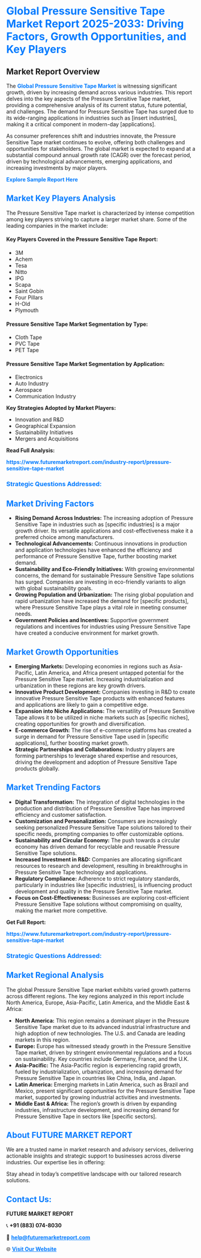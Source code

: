 <h1 style="color: #007BFF;">Global Pressure Sensitive Tape Market Report 2025-2033: Driving Factors, Growth Opportunities, and Key Players</h1>

<section id="overview">
<h2>Market Report Overview</h2>
<p>The <a href="https://www.futuremarketreport.com/industry-report/pressure-sensitive-tape-market" style="color: #007BFF; text-decoration: none;"><strong>Global Pressure Sensitive Tape Market</strong></a> is witnessing significant growth, driven by increasing demand across various industries. This report delves into the key aspects of the Pressure Sensitive Tape market, providing a comprehensive analysis of its current status, future potential, and challenges. The demand for Pressure Sensitive Tape has surged due to its wide-ranging applications in industries such as [insert industries], making it a critical component in modern-day [applications].</p>
<p>As consumer preferences shift and industries innovate, the Pressure Sensitive Tape market continues to evolve, offering both challenges and opportunities for stakeholders. The global market is expected to expand at a substantial compound annual growth rate (CAGR) over the forecast period, driven by technological advancements, emerging applications, and increasing investments by major players.</p>
</section>

<section id="overview">
<p><a href="https://www.futuremarketreport.com/request-sample/reportId=103057" style="color: #007BFF; text-decoration: none;"><strong>Explore Sample Report Here</strong></a></p>
</section>

<section id="key-players">
<h2 style="color: #007BFF;">Market Key Players Analysis</h2>
<p>The Pressure Sensitive Tape market is characterized by intense competition among key players striving to capture a larger market share. Some of the leading companies in the market include:</p>
<h4>Key Players Covered in the Pressure Sensitive Tape Report:</h4>
<ul><li>3M</li><li>Achem</li><li>Tesa</li><li>Nitto</li><li>IPG</li><li>Scapa</li><li>Saint Gobin</li><li>Four Pillars</li><li>H-Old</li><li>Plymouth</li></ul>
<h4>Pressure Sensitive Tape Market Segmentation by Type:</h4>
<ul><li>Cloth Tape</li><li>PVC Tape</li><li>PET Tape</li></ul>

<h4>Pressure Sensitive Tape Market Segmentation by Application:</h4>
<ul><li>Electronics</li><li>Auto Industry</li><li>Aerospace</li><li>Communication Industry</li></ul>
<p><strong>Key Strategies Adopted by Market Players:</strong></p>
<ul>
<li>Innovation and R&D</li>
<li>Geographical Expansion</li>
<li>Sustainability Initiatives</li>
<li>Mergers and Acquisitions</li>
</ul>
</section>

<section>
<p><strong>Read Full Analysis: </strong></p><a href="https://www.futuremarketreport.com/industry-report/pressure-sensitive-tape-market" style="color: #007BFF; text-decoration: none;"><strong>https://www.futuremarketreport.com/industry-report/pressure-sensitive-tape-market</strong></a>
<h3 style="color: #007BFF;">Strategic Questions Addressed:</h3>
</section>

<section id="driving-factors">
<h2 style="color: #007BFF;">Market Driving Factors</h2>
<ul>
<li><strong>Rising Demand Across Industries:</strong> The increasing adoption of Pressure Sensitive Tape in industries such as [specific industries] is a major growth driver. Its versatile applications and cost-effectiveness make it a preferred choice among manufacturers.</li>
<li><strong>Technological Advancements:</strong> Continuous innovations in production and application technologies have enhanced the efficiency and performance of Pressure Sensitive Tape, further boosting market demand.</li>
<li><strong>Sustainability and Eco-Friendly Initiatives:</strong> With growing environmental concerns, the demand for sustainable Pressure Sensitive Tape solutions has surged. Companies are investing in eco-friendly variants to align with global sustainability goals.</li>
<li><strong>Growing Population and Urbanization:</strong> The rising global population and rapid urbanization have increased the demand for [specific products], where Pressure Sensitive Tape plays a vital role in meeting consumer needs.</li>
<li><strong>Government Policies and Incentives:</strong> Supportive government regulations and incentives for industries using Pressure Sensitive Tape have created a conducive environment for market growth.</li>
</ul>
</section>

<section id="growth-opportunities">
<h2 style="color: #007BFF;">Market Growth Opportunities</h2>
<ul>
<li><strong>Emerging Markets:</strong> Developing economies in regions such as Asia-Pacific, Latin America, and Africa present untapped potential for the Pressure Sensitive Tape market. Increasing industrialization and urbanization in these regions are key growth drivers.</li>
<li><strong>Innovative Product Development:</strong> Companies investing in R&D to create innovative Pressure Sensitive Tape products with enhanced features and applications are likely to gain a competitive edge.</li>
<li><strong>Expansion into Niche Applications:</strong> The versatility of Pressure Sensitive Tape allows it to be utilized in niche markets such as [specific niches], creating opportunities for growth and diversification.</li>
<li><strong>E-commerce Growth:</strong> The rise of e-commerce platforms has created a surge in demand for Pressure Sensitive Tape used in [specific applications], further boosting market growth.</li>
<li><strong>Strategic Partnerships and Collaborations:</strong> Industry players are forming partnerships to leverage shared expertise and resources, driving the development and adoption of Pressure Sensitive Tape products globally.</li>
</ul>
</section>

<section id="trending-factors">
<h2 style="color: #007BFF;">Market Trending Factors</h2>
<ul>
<li><strong>Digital Transformation:</strong> The integration of digital technologies in the production and distribution of Pressure Sensitive Tape has improved efficiency and customer satisfaction.</li>
<li><strong>Customization and Personalization:</strong> Consumers are increasingly seeking personalized Pressure Sensitive Tape solutions tailored to their specific needs, prompting companies to offer customizable options.</li>
<li><strong>Sustainability and Circular Economy:</strong> The push towards a circular economy has driven demand for recyclable and reusable Pressure Sensitive Tape solutions.</li>
<li><strong>Increased Investment in R&D:</strong> Companies are allocating significant resources to research and development, resulting in breakthroughs in Pressure Sensitive Tape technology and applications.</li>
<li><strong>Regulatory Compliance:</strong> Adherence to strict regulatory standards, particularly in industries like [specific industries], is influencing product development and quality in the Pressure Sensitive Tape market.</li>
<li><strong>Focus on Cost-Effectiveness:</strong> Businesses are exploring cost-efficient Pressure Sensitive Tape solutions without compromising on quality, making the market more competitive.</li>
</ul>
</section>

<section>
<p><strong>Get Full Report: </strong></p><a href="https://www.futuremarketreport.com/industry-report/pressure-sensitive-tape-market" style="color: #007BFF; text-decoration: none;"><strong>https://www.futuremarketreport.com/industry-report/pressure-sensitive-tape-market</strong></a>
<h3 style="color: #007BFF;">Strategic Questions Addressed:</h3>
</section>


<section id="regional-analysis">
<h2 style="color: #007BFF;">Market Regional Analysis</h2>
<p>The global Pressure Sensitive Tape market exhibits varied growth patterns across different regions. The key regions analyzed in this report include North America, Europe, Asia-Pacific, Latin America, and the Middle East & Africa:</p>
<ul>
<li><strong>North America:</strong> This region remains a dominant player in the Pressure Sensitive Tape market due to its advanced industrial infrastructure and high adoption of new technologies. The U.S. and Canada are leading markets in this region.</li>
<li><strong>Europe:</strong> Europe has witnessed steady growth in the Pressure Sensitive Tape market, driven by stringent environmental regulations and a focus on sustainability. Key countries include Germany, France, and the U.K.</li>
<li><strong>Asia-Pacific:</strong> The Asia-Pacific region is experiencing rapid growth, fueled by industrialization, urbanization, and increasing demand for Pressure Sensitive Tape in countries like China, India, and Japan.</li>
<li><strong>Latin America:</strong> Emerging markets in Latin America, such as Brazil and Mexico, present significant opportunities for the Pressure Sensitive Tape market, supported by growing industrial activities and investments.</li>
<li><strong>Middle East & Africa:</strong> The region’s growth is driven by expanding industries, infrastructure development, and increasing demand for Pressure Sensitive Tape in sectors like [specific sectors].</li>
</ul>
</section>

<footer>
<h2 style="color: #007BFF;">About FUTURE MARKET REPORT</h2>
<p>We are a trusted name in market research and advisory services, delivering actionable insights and strategic support to businesses across diverse industries. Our expertise lies in offering:</p>

<p>Stay ahead in today’s competitive landscape with our tailored research solutions.</p>

<h2 style="color: #007BFF;">Contact Us:</h2>
<p><strong>FUTURE MARKET REPORT</strong></p>
<p>📞 <strong>+91 (883) 074-8030</strong></p>
<p>📧 <strong><a href="mailto:help@futuremarketreport.com" style="color: #007BFF;">help@futuremarketreport.com</a></strong></p>
<p>🌐 <strong><a href="https://www.futuremarketreport.com/" style="color: #007BFF;">Visit Our Website</a></strong></p>
</footer>